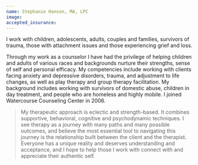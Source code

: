 ```yaml
---
name: Stephanie Hanson, MA, LPC
image:
accepted_insurance:
---
```


I work with children, adolescents, adults, couples and families, survivors of trauma, those with attachment issues and those experiencing grief and loss.

Through my work as a counselor I have had the privilege of helping children and adults of various races and backgrounds nurture their strengths, sense of self and personal efficacy. My competencies include working with clients facing anxiety and depressive disorders, trauma, and adjustment to life changes, as well as play therapy and group therapy facilitation.  My background includes working with survivors of domestic abuse, children in day treatment, and people who are homeless and highly mobile.  I joined Watercourse Counseling Center in 2006.

> My therapeutic approach is eclectic and strength-based. It combines supportive, behavioral, cognitive and psychodynamic techniques.  I see therapy as a journey with many paths and many possible outcomes, and believe the most essential tool to navigating this journey is the relationship built between the client and the therapist. Everyone has a unique reality and deserves understanding and acceptance, and I hope to help those I work with connect with and appreciate their authentic self.
